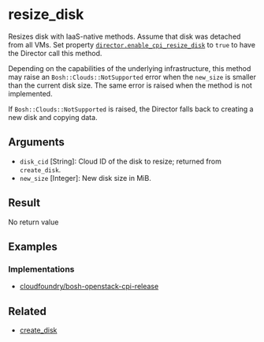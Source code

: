 # resize_disk

Resizes disk with IaaS-native methods. Assume that disk was detached from all VMs. Set property [`director.enable_cpi_resize_disk`](http://bosh.io/jobs/director?source=github.com/cloudfoundry/bosh&version=263#p=director.enable_cpi_resize_disk) to `true` to have the Director call this method.

Depending on the capabilities of the underlying infrastructure, this method may raise an `Bosh::Clouds::NotSupported` error when the `new_size` is smaller than the current disk size. The same error is raised when the method is not implemented.

If `Bosh::Clouds::NotSupported` is raised, the Director falls back to creating a new disk and copying data.


## Arguments

 * `disk_cid` [String]: Cloud ID of the disk to resize; returned from `create_disk`.
 * `new_size` [Integer]: New disk size in MiB.


## Result

No return value


## Examples

### Implementations

 * [cloudfoundry/bosh-openstack-cpi-release](https://github.com/cloudfoundry/bosh-openstack-cpi-release/blob/88e1c6d402b3c4ce23ad39ebdf5ab5fc93790127/src/bosh_openstack_cpi/lib/cloud/openstack/cloud.rb#L701)


## Related

 * [create_disk](create-disk.md)
